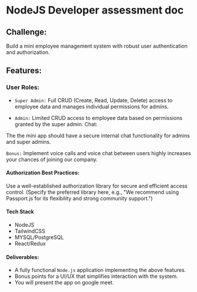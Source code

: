 # NodeJS Developer assessment doc

## Challenge:
Build a mini employee management system with robust user authentication and authorization.

## Features:

### User Roles:

- `Super Admin:` Full CRUD (Create, Read, Update, Delete) access to employee data and manages individual permissions for admins.

- `Admin:` Limited CRUD access to employee data based on permissions granted by the super admin.
Chat:

The the mini app should have a secure internal chat functionality for admins and super admins.

`Bonus:` Implement voice calls and voice chat between users highly increases your chances of joining our company.

#### Authorization Best Practices:

Use a well-established authorization library for secure and efficient access control.
(Specify the preferred library here, e.g., "We recommend using Passport.js for its flexibility and strong community support.")

#### Tech Stack 
- NodeJS
- TailwindCSS
- MYSQL/PostgreSQL
- React/Redux 

#### Deliverables:

- A fully functional `Node.js` application implementing the above features.
- Bonus points for a UI/UX that simplifies interaction with the system.
- You will present the app on google meet. 
